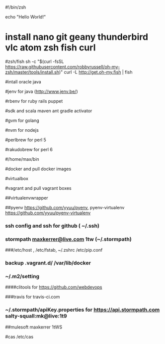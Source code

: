 #!/bin/zsh

echo "Hello World!"

# install nano git geany thunderbird vlc atom zsh fish curl

#zsh/fish
sh -c "$(curl -fsSL https://raw.githubusercontent.com/robbyrussell/oh-my-zsh/master/tools/install.sh)"
curl -L http://get.oh-my.fish | fish

#intall oracle java 

#jenv for java (http://www.jenv.be/)

#rbenv for ruby rails puppet

#sdk and scala maven ant gradle activator

#gvm for golang

#nvm for nodejs

#perlbrew for perl 5

#rakudobrew for perl 6

#/home/max/bin

#docker and pull docker images

#virtualbox 

#vagrant and pull vagrant boxes


##virtualenvwrapper

##pyenv https://github.com/yyuu/pyenv, pyenv-virtualenv https://github.com/yyuu/pyenv-virtualenv

### ssh config and ssh for github ( ~/.ssh)

### stormpath maxkerrer@live.com 1tw (~/.stormpath)

###/etc/host , /etc/fstab, ~/.zshrc  /etc/pip.conf 

### backup .vagrant.d/   /var/lib/docker

### ~/.m2/setting 

####clitools for https://github.com/webdevops


###travis for travis-ci.com


### ~/.stormpath/apiKey.properties for https://api.stormpath.com  salty-squall:mk@live:1t9


##mulesoft maxkerrer 1tWS


#cas /etc/cas
